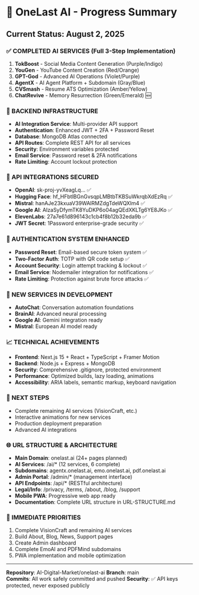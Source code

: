 # 🚀 OneLast AI - Progress Summary
## Current Status: August 2, 2025

### ✅ COMPLETED AI SERVICES (Full 3-Step Implementation)
1. **TokBoost** - Social Media Content Generation (Purple/Indigo)
2. **YouGen** - YouTube Content Creation (Red/Orange) 
3. **GPT-God** - Advanced AI Operations (Violet/Purple)
4. **AgentX** - AI Agent Platform + Subdomain (Gray/Blue)
5. **CVSmash** - Resume ATS Optimization (Amber/Yellow)
6. **ChatRevive** - Memory Resurrection (Green/Emerald) 🆕

### 🔧 BACKEND INFRASTRUCTURE
- **AI Integration Service**: Multi-provider API support
- **Authentication**: Enhanced JWT + 2FA + Password Reset
- **Database**: MongoDB Atlas connected
- **API Routes**: Complete REST API for all services
- **Security**: Environment variables protected
- **Email Service**: Password reset & 2FA notifications
- **Rate Limiting**: Account lockout protection

### 🔑 API INTEGRATIONS SECURED

- **OpenAI**: sk-proj-yvXeagLq... ✅
- **Hugging Face**: 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 ✅
- **Mistral**: hanAJe23kxuaV39WAlRMZdgTdeWQXlm4 ✅
- **Google AI**: AIzaSyDfymTK8YuDKP6o04agQEdXKLTg6YE8JKo ✅
- **ElevenLabs**: 27a7e61d896143c1cb4f8b12b32eda9b ✅
- **JWT Secret**: 1Password enterprise-grade security ✅

### 🔐 AUTHENTICATION SYSTEM ENHANCED

- **Password Reset**: Email-based secure token system ✅
- **Two-Factor Auth**: TOTP with QR code setup ✅
- **Account Security**: Login attempt tracking & lockout ✅
- **Email Service**: Nodemailer integration for notifications ✅
- **Rate Limiting**: Protection against brute force attacks ✅

### 🎯 NEW SERVICES IN DEVELOPMENT
- **AutoChat**: Conversation automation foundations
- **BrainAI**: Advanced neural processing
- **Google AI**: Gemini integration ready
- **Mistral**: European AI model ready

### 📈 TECHNICAL ACHIEVEMENTS
- **Frontend**: Next.js 15 + React + TypeScript + Framer Motion
- **Backend**: Node.js + Express + MongoDB
- **Security**: Comprehensive .gitignore, protected environment
- **Performance**: Optimized builds, lazy loading, animations
- **Accessibility**: ARIA labels, semantic markup, keyboard navigation

### 🔮 NEXT STEPS
- Complete remaining AI services (VisionCraft, etc.)
- Interactive animations for new services
- Production deployment preparation
- Advanced AI integrations

### 🌐 URL STRUCTURE & ARCHITECTURE
- **Main Domain**: onelast.ai (24+ pages planned)
- **AI Services**: /ai/* (12 services, 6 complete)
- **Subdomains**: agentx.onelast.ai, emo.onelast.ai, pdf.onelast.ai
- **Admin Portal**: /admin/* (management interface)
- **API Endpoints**: /api/* (RESTful architecture)
- **Legal/Info**: /privacy, /terms, /about, /blog, /support
- **Mobile PWA**: Progressive web app ready
- **Documentation**: Complete URL structure in URL-STRUCTURE.md

### 🎯 IMMEDIATE PRIORITIES
1. Complete VisionCraft and remaining AI services
2. Build About, Blog, News, Support pages
3. Create Admin dashboard
4. Complete EmoAI and PDFMind subdomains
5. PWA implementation and mobile optimization

---
**Repository**: AI-Digital-Market/onelast-ai
**Branch**: main  
**Commits**: All work safely committed and pushed
**Security**: ✅ API keys protected, never exposed publicly

